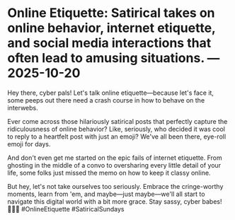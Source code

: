 # Online Etiquette: Satirical takes on online behavior, internet etiquette, and social media interactions that often lead to amusing situations. — 2025-10-20

Hey there, cyber pals! Let's talk online etiquette—because let's face it, some peeps out there need a crash course in how to behave on the interwebs. 

Ever come across those hilariously satirical posts that perfectly capture the ridiculousness of online behavior? Like, seriously, who decided it was cool to reply to a heartfelt post with just an emoji? We've all been there, eye-roll emoji for days. 

And don't even get me started on the epic fails of internet etiquette. From ghosting in the middle of a convo to oversharing every little detail of your life, some folks just missed the memo on how to keep it classy online.

But hey, let's not take ourselves too seriously. Embrace the cringe-worthy moments, learn from 'em, and maybe—just maybe—we'll all start to navigate this digital world with a bit more grace. Stay sassy, cyber babes! 💁‍♀️✨ #OnlineEtiquette #SatiricalSundays